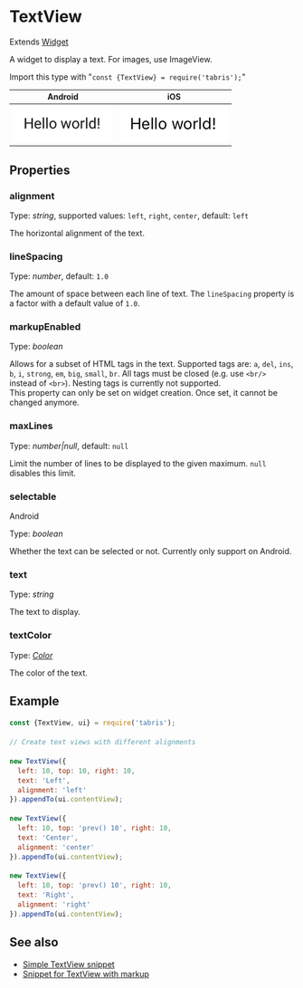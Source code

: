 ---
---
# TextView

Extends [Widget](Widget.md)

A widget to display a text. For images, use ImageView.

Import this type with "`const {TextView} = require('tabris');`"

Android | iOS
--- | ---
![TextView on Android](img/android/TextView.png) | ![TextView on iOS](img/ios/TextView.png)

## Properties

### alignment


Type: *string*, supported values: `left`, `right`, `center`, default: `left`

The horizontal alignment of the text.

### lineSpacing


Type: *number*, default: `1.0`

The amount of space between each line of text. The `lineSpacing` property is a factor with a default value of `1.0`.

### markupEnabled


Type: *boolean*

Allows for a subset of HTML tags in the text. Supported tags are: `a`, `del`, `ins`, `b`, `i`, `strong`, `em`, `big`, `small`, `br`. All tags must be closed (e.g. use `<br/>` instead of `<br>`). Nesting tags is currently not supported.<br/>This property can only be set on widget creation. Once set, it cannot be changed anymore.

### maxLines


Type: *number|null*, default: `null`

Limit the number of lines to be displayed to the given maximum. `null` disables this limit.

### selectable
<p class="platforms"><span class="android-tag" title="supported on Android">Android</span></p>

Type: *boolean*

Whether the text can be selected or not. Currently only support on Android.

### text


Type: *string*

The text to display.

### textColor


Type: *[Color](../types.md#color)*

The color of the text.


## Example
```js
const {TextView, ui} = require('tabris');

// Create text views with different alignments

new TextView({
  left: 10, top: 10, right: 10,
  text: 'Left',
  alignment: 'left'
}).appendTo(ui.contentView);

new TextView({
  left: 10, top: 'prev() 10', right: 10,
  text: 'Center',
  alignment: 'center'
}).appendTo(ui.contentView);

new TextView({
  left: 10, top: 'prev() 10', right: 10,
  text: 'Right',
  alignment: 'right'
}).appendTo(ui.contentView);
```
## See also

- [Simple TextView snippet](https://github.com/eclipsesource/tabris-js/tree/v2.0.0/snippets/textview.js)
- [Snippet for TextView with markup](https://github.com/eclipsesource/tabris-js/tree/v2.0.0/snippets/textview-markupenabled.js)
